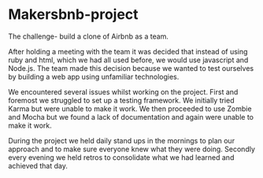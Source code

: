 # Makersbnb-project

The challenge- build a clone of Airbnb as a team.

After holding a meeting with the team it was decided that instead of using ruby and html, which we had all used before,
we would use javascript and Node.js. The team made this decision because we wanted to test ourselves by building a web app using unfamiliar technologies.

We encountered several issues whilst working on the project. First and foremost we struggled to set up a testing framework. We initially tried Karma but were unable to make it work. We then proceeded to use Zombie and Mocha but we found a lack of documentation and again were unable to make it work.

During the project we held daily stand ups in the mornings to plan our approach and to make sure everyone knew what they were doing. Secondly every evening we held retros to consolidate what we had learned and achieved that day.
